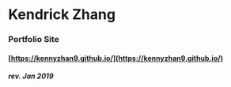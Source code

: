 # Kendrick Zhang

### Portfolio Site

#### [https://kennyzhan9.github.io/](https://kennyzhan9.github.io/)

##### rev. Jan 2019
